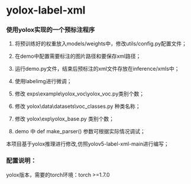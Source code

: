 # yolox-label-xml

### 使用yolox实现的一个预标注程序

1. 将预训练好的权重放入models/weights中，修改utils/config.py配置文件；

2. 在demo中配置需要标注的图片路径和要保存xml路径；

3. 运行demo.py文件，结束后预标注的xml文件存放在inference/xmls中；

4. 使用labelimg进行微调；

5. 修改 exps\example\yolox_voc\yolox_voc.py类别个数；

6. 修改 yolox\data\datasets\voc_classes.py 种类名称；

7. 修改 yolox\exp\yolox_base.py 类别个数；

8. demo 中 def make_parser() 参数可根据实际情况调试；

本项目基于yolox推理进行修改,仿照yolov5-label-xml-main进行编写；



### 配置说明：

yolox版本，需要的torch环境：torch  >=1.7.0

